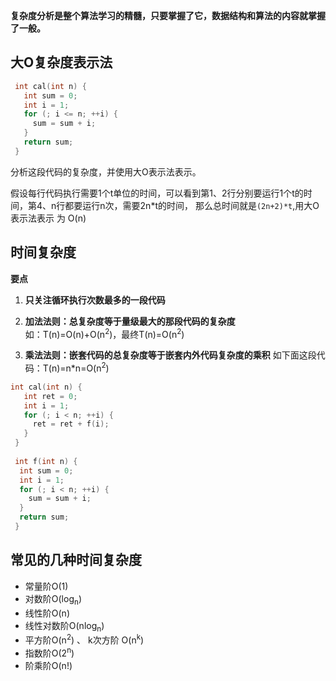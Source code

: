 **复杂度分析是整个算法学习的精髓，只要掌握了它，数据结构和算法的内容就掌握了一般。**

## 大O复杂度表示法
```c
 int cal(int n) {
   int sum = 0;
   int i = 1;
   for (; i <= n; ++i) {
     sum = sum + i;
   }
   return sum;
 }
```
分析这段代码的复杂度，并使用大O表示法表示。

假设每行代码执行需要1个t单位的时间，可以看到第1、2行分别要运行1个t的时间，第4、n行都要运行n次，需要2n*t的时间，
那么总时间就是`(2n+2)*t`,用大O表示法表示 为 O(n)

## 时间复杂度
**要点**
1. **只关注循环执行次数最多的一段代码**
2. **加法法则：总复杂度等于量级最大的那段代码的复杂度**  
如：T(n)=O(n)+O(n<sup>2</sup>)，最终T(n)=O(n<sup>2</sup>)

3. **乘法法则：嵌套代码的总复杂度等于嵌套内外代码复杂度的乘积**
如下面这段代码：T(n)=n*n=O(n<sup>2</sup>)
```c
int cal(int n) {
   int ret = 0; 
   int i = 1;
   for (; i < n; ++i) {
     ret = ret + f(i);
   } 
 } 
 
 int f(int n) {
  int sum = 0;
  int i = 1;
  for (; i < n; ++i) {
    sum = sum + i;
  } 
  return sum;
 }
```


## 常见的几种时间复杂度
- 常量阶O(1)
- 对数阶O(log<sub>n</sub>)
- 线性阶O(n)
- 线性对数阶O(nlog<sub>n</sub>)
- 平方阶O(n<sup>2</sup>) 、 k次方阶 O(n<sup>k</sup>)
- 指数阶O(2<sup>n</sup>)
- 阶乘阶O(n!)






